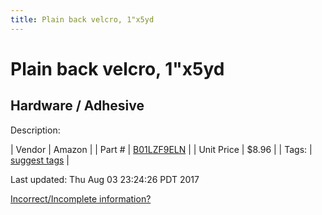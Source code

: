 ```yaml
---
title: Plain back velcro, 1"x5yd
---
```


# Plain back velcro, 1"x5yd
## Hardware / Adhesive
Description: 	 

| Vendor | Amazon | 
| Part # | [B01LZF9ELN](https://www.amazon.com/gp/product/B01LZF9ELN/ref=oh_aui_detailpage_o00_s00?ie=UTF8&psc=1) | 
| Unit Price | $8.96 | 
| Tags: | [suggest tags](https://docs.google.com/forms/d/e/1FAIpQLSeWyY8v3RgOty-MyWmh9U0iivNYN_molChYyS-0U-o-kOAv_g/viewform) | 

Last updated: Thu Aug 03 23:24:26 PDT 2017

 [Incorrect/Incomplete information?](https://docs.google.com/forms/d/e/1FAIpQLSeWyY8v3RgOty-MyWmh9U0iivNYN_molChYyS-0U-o-kOAv_g/viewform)